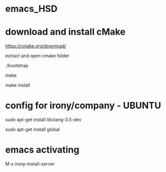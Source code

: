 # emacs_HSD
# download and install cMake
https://cmake.org/download/

extract and open cmake folder

./bootstrap

make

make install
# config for irony/company - UBUNTU 
sudo apt-get install libclang-3.5-dev 

sudo apt-get install global
# emacs activating
M-x irony-install-server

